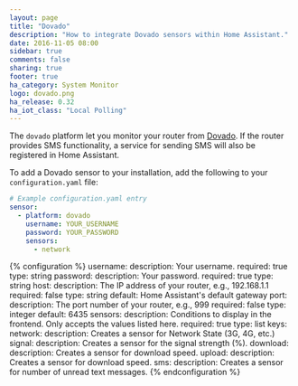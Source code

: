 ```yaml
---
layout: page
title: "Dovado"
description: "How to integrate Dovado sensors within Home Assistant."
date: 2016-11-05 08:00
sidebar: true
comments: false
sharing: true
footer: true
ha_category: System Monitor
logo: dovado.png
ha_release: 0.32
ha_iot_class: "Local Polling"
---
```


The `dovado` platform let you monitor your router from [Dovado](http://www.dovado.com/). If the router provides SMS functionality, a service for sending SMS will also be registered in Home Assistant.

To add a Dovado sensor to your installation, add the following to your `configuration.yaml` file:

```yaml
# Example configuration.yaml entry
sensor:
  - platform: dovado
    username: YOUR_USERNAME
    password: YOUR_PASSWORD
    sensors:
      - network
```

{% configuration %}
username:
  description: Your username.
  required: true
  type: string
password:
  description: Your password.
  required: true
  type: string
host:
  description: The IP address of your router, e.g., 192.168.1.1
  required: false
  type: string
  default: Home Assistant's default gateway
port:
  description:  The port number of your router, e.g., 999
  required: false
  type: integer
  default: 6435
sensors:
  description: Conditions to display in the frontend. Only accepts the values listed here.
  required: true
  type: list
  keys:
      network:
        description: Creates a sensor for Network State (3G, 4G, etc.)
      signal:
        description: Creates a sensor for the signal strength (%).
      download:
        description: Creates a sensor for download speed.
      upload:
        description: Creates a sensor for download speed.
      sms:
        description: Creates a sensor for number of unread text messages.
{% endconfiguration %}
